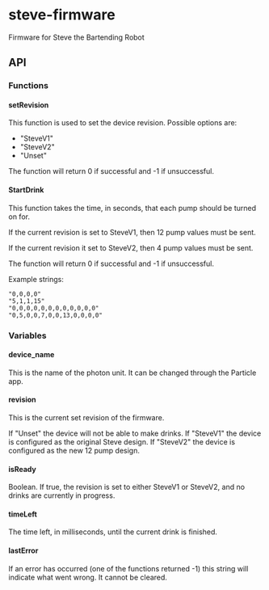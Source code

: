 # steve-firmware
Firmware for Steve the Bartending Robot


## API

### Functions

#### setRevision

This function is used to set the device revision. Possible options are:
- "SteveV1"
- "SteveV2"
- "Unset"

The function will return 0 if successful and -1 if unsuccessful.

#### StartDrink

This function takes the time, in seconds, that each pump should be turned on for.

If the current revision is set to SteveV1, then 12 pump values must be sent.

If the current revision it set to SteveV2, then 4 pump values must be sent.

The function will return 0 if successful and -1 if unsuccessful.

Example strings:
```
"0,0,0,0"
"5,1,1,15"
"0,0,0,0,0,0,0,0,0,0,0,0"
"0,5,0,0,7,0,0,13,0,0,0,0"
```

### Variables

#### device_name

This is the name of the photon unit. It can be changed through the Particle app.

#### revision

This is the current set revision of the firmware.

If "Unset" the device will not be able to make drinks.
If "SteveV1" the device is configured as the original Steve design.
If "SteveV2" the device is configured as the new 12 pump design.

#### isReady

Boolean. If true, the revision is set to either SteveV1 or SteveV2, and no drinks are currently in progress.

#### timeLeft

The time left, in milliseconds, until the current drink is finished.

#### lastError

If an error has occurred (one of the functions returned -1) this string will indicate what went wrong.
It cannot be cleared.